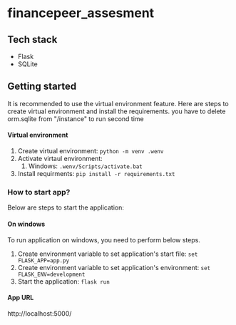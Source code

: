 # financepeer_assesment


## Tech stack
- Flask
- SQLite

## Getting started
It is recommended to use the virtual environment feature. Here are steps to create virtual environment and install the requirements.
you have to delete orm.sqlite from "/instance" to run second time
#### Virtual environment
1. Create virtual environment: `python -m venv .wenv`
2. Activate virtaul environment:
   1. Windows: `.wenv/Scripts/activate.bat`
3. Install requirments: `pip install -r requirements.txt`

### How to start app?
Below are steps to start the application:

#### On windows
To run application on windows, you need to perform below steps.
1. Create environment variable to set application's start file: `set FLASK_APP=app.py`
2. Create environment variable to set application's environment: `set FLASK_ENV=development`
3. Start the application: `flask run`

#### App URL
http://localhost:5000/
